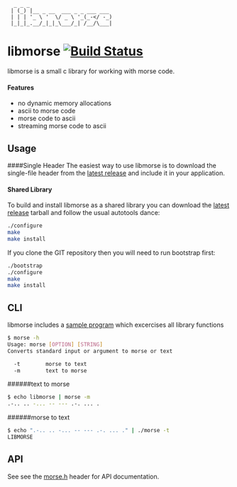 ```
  _ _ _                          
 | (_) |__ _ __  ___ _ _ ___ ___ 
 | | | '_ \ '  \/ _ \ '_(_-</ -_)
 |_|_|_.__/_|_|_\___/_| /__/\___|
```                           

# libmorse  [![Build Status](https://travis-ci.org/memoryhole/libmorse.svg?branch=master)](https://travis-ci.org/memoryhole/libmorse)

libmorse is a small c library for working with morse code.

#### Features

* no dynamic memory allocations
* ascii to morse code
* morse code to ascii
* streaming morse code to ascii

## Usage

####Single Header
The easiest way to use libmorse is to download the single-file header from the [latest release](https://github.com/memoryhole/libmorse/releases) and include it in your application.


#### Shared Library

To build and install libmorse as a shared library you can download the [latest release](https://github.com/memoryhole/libmorse/releases) tarball and follow the usual autotools dance:

```bash
./configure
make
make install
```

If you clone the GIT repository then you will need to run bootstrap first:

```bash
./bootstrap
./configure
make
make install
```


## CLI

libmorse includes a [sample program](src/main.c) which excercises all library functions

```bash
$ morse -h
Usage: morse [OPTION] [STRING]
Converts standard input or argument to morse or text

  -t        morse to text
  -m        text to morse

```

######text to morse
```bash
$ echo libmorse | morse -m
.-.. .. -... -- --- .-. ... .
```

######morse to text
```bash
$ echo ".-.. .. -... -- --- .-. ... ." | ./morse -t
LIBMORSE
```

## API

See see the [morse.h](src/morse.h) header for API documentation.

